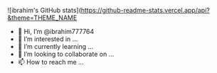 ![ibrahim's GitHub stats](https://github-readme-stats.vercel.app/api?&theme=THEME_NAME

- 👋 Hi, I’m @ibrahim777764
- 👀 I’m interested in ...
- 🌱 I’m currently learning ...
- 💞️ I’m looking to collaborate on ...
- 📫 How to reach me ...

<!---
ibrahim777764/ibrahim777764 is a ✨ special ✨ repository because its `README.md` (this file) appears on your GitHub profile.
You can click the Preview link to take a look at your changes.
--->
